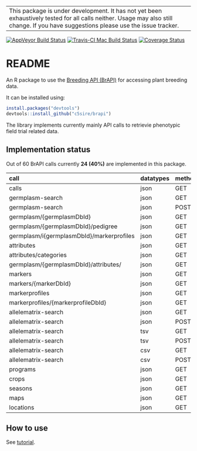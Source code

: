 
<!-- README.md is generated from README.Rmd. Please edit that file -->
|                                                                                                                                                                                      |
|--------------------------------------------------------------------------------------------------------------------------------------------------------------------------------------|
| This package is under development. It has not yet been exhaustively tested for all calls neither. Usage may also still change. If you have suggestions please use the issue tracker. |

[![AppVeyor Build Status](https://ci.appveyor.com/api/projects/status/github/c5sire/brapi?branch=master&svg=true)](https://ci.appveyor.com/project/c5sire/brapi) [![Travis-CI Mac Build Status](https://travis-ci.org/c5sire/brapi.svg?branch=master&label=Mac%20OSX)](https://travis-ci.org/c5sire/brapi) [![Coverage Status](https://img.shields.io/codecov/c/github/c5sire/brapi/master.svg)](https://codecov.io/github/c5sire/brapi?branch=master)

README
======

An R package to use the [Breeding API (BrAPI)](http://docs.brapi.apiary.io) for accessing plant breeding data.

It can be installed using:

``` r
install.packages("devtools")
devtools::install_github("c5sire/brapi")
```

The library implements currently mainly API calls to retrievie phenotypic field trial related data.

Implementation status
---------------------

Out of 60 BrAPI calls currently **24 (40%)** are implemented in this package.

| call                                      | datatypes | methods | scope       |
|:------------------------------------------|:----------|:--------|:------------|
| calls                                     | json      | GET     | CORE        |
| germplasm-search                          | json      | GET     | CORE        |
| germplasm-search                          | json      | POST    | CORE        |
| germplasm/{germplasmDbId}                 | json      | GET     | CORE        |
| germplasm/{germplasmDbId}/pedigree        | json      | GET     | CORE        |
| germplasm/i{germplasmDbId}/markerprofiles | json      | GET     | GENOTYPING  |
| attributes                                | json      | GET     | GENOTYPING  |
| attributes/categories                     | json      | GET     | GENOTYPING  |
| germplasm/{germplasmDbId}/attributes/     | json      | GET     | GENOTYPING  |
| markers                                   | json      | GET     | GENOTYPING  |
| markers/{markerDbId}                      | json      | GET     | GENOTYPING  |
| markerprofiles                            | json      | GET     | GENOTYPING  |
| markerprofiles/{markerprofileDbId}        | json      | GET     | GENOTYPING  |
| allelematrix-search                       | json      | GET     | GENOTYPING  |
| allelematrix-search                       | json      | POST    | GENOTYPING  |
| allelematrix-search                       | tsv       | GET     | GENOTYPING  |
| allelematrix-search                       | tsv       | POST    | GENOTYPING  |
| allelematrix-search                       | csv       | GET     | GENOTYPING  |
| allelematrix-search                       | csv       | POST    | GENOTYPING  |
| programs                                  | json      | GET     | CORE        |
| crops                                     | json      | GET     | CORE        |
| seasons                                   | json      | GET     | CORE        |
| maps                                      | json      | GET     | GENOTYPING  |
| locations                                 | json      | GET     | PHENOTYPING |

How to use
----------

See [tutorial](https://github.com/c5sire/brapi/blob/master/vignettes/tutorial.md).
